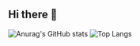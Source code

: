 ## Hi there 👋
![Anurag's GitHub stats](https://github-readme-stats.vercel.app/api?username=DivyamJindal&show_icons=true&theme=transparent)
![Top Langs](https://github-readme-stats.vercel.app/api/top-langs/?username=DivyamJindal&layout=compact)
